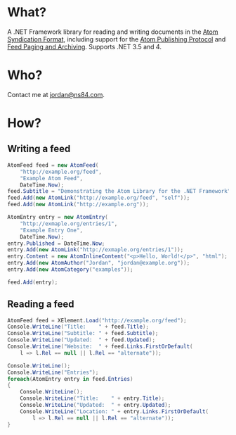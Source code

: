 # What?

A .NET Framework library for reading and writing documents in the [Atom
Syndication Format](http://tools.ietf.org/html/rfc4287), including support for
the [Atom Publishing Protocol](http://tools.ietf.org/html/rfc5023) and [Feed
Paging and Archiving](http://tools.ietf.org/html/rfc5005). Supports .NET 3.5 and
4.

# Who?

Contact me at [jordan@ns84.com](mailto:jordan@ns84.com).

# How?

## Writing a feed

```c#
AtomFeed feed = new AtomFeed(
    "http://example.org/feed",
    "Example Atom Feed",
    DateTime.Now);
feed.Subtitle = "Demonstrating the Atom Library for the .NET Framework";
feed.Add(new AtomLink("http://example.org/feed", "self"));
feed.Add(new AtomLink("http://example.org"));

AtomEntry entry = new AtomEntry(
    "http://exmaple.org/entries/1",
    "Example Entry One",
    DateTime.Now);
entry.Published = DateTime.Now;
entry.Add(new AtomLink("http://exmaple.org/entries/1"));
entry.Content = new AtomInlineContent("<p>Hello, World!</p>", "html");
entry.Add(new AtomAuthor("Jordan", "jordan@example.org"));
entry.Add(new AtomCategory("examples"));

feed.Add(entry);
```

## Reading a feed

```c#
AtomFeed feed = XElement.Load("http://example.org/feed");
Console.WriteLine("Title:    " + feed.Title);
Console.WriteLine("Subtitle: " + feed.Subtitle);
Console.WriteLine("Updated:  " + feed.Updated);
Console.WriteLine("Website:  " + feed.Links.FirstOrDefault(
    l => l.Rel == null || l.Rel == "alternate"));

Console.WriteLine();
Console.WriteLine("Entries");
foreach(AtomEntry entry in feed.Entries)
{
    Console.WriteLine();
    Console.WriteLine("Title:    " + entry.Title);
    Console.WriteLine("Updated:  " + entry.Updated);
    Console.WriteLine("Location: " + entry.Links.FirstOrDefault(
        l => l.Rel == null || l.Rel == "alternate"));
}
```
